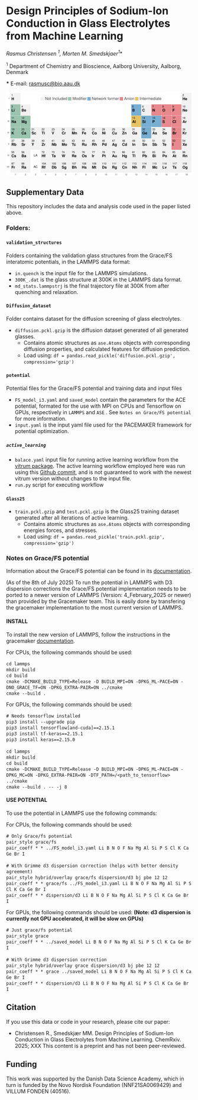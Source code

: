 
# Design Principles of Sodium-Ion Conduction in Glass Electrolytes from Machine Learning

**Rasmus Christensen <sup>1*</sup>, Morten M. Smedskjaer<sup>1</sup>**

<sup>1</sup> Department of Chemistry and Bioscience, Aalborg University, Aalborg, Denmark  


**\*** E-mail: [rasmusc@bio.aau.dk](mailto:rasmusc@bio.aau.dk)


![Alt text](periodic_system.svg)

## Supplementary Data
This repository includes the data and analysis code used in the paper listed above. 

### Folders:

#### `validation_structures`
Folders containing the validation glass structures from the Grace/FS interatomic potentials, in the LAMMPS data format:
- `in.quench` is the input file for the LAMMPS simulations.
- `300K_.dat` is the glass structure at 300K in the LAMMPS data format.
- `md_stats.lammpstrj` is the final trajectory file at 300K from after quenching and relaxation.

#### `Diffusion_dataset`
Folder contains dataset for the diffusion screening of glass electrolytes.
- `diffusion.pckl.gzip` is the diffusion dataset generated of all generated glasses.
  - Contains atomic structures as `ase.Atoms` objects with corresponding diffusion properties, and calculated features for diffusion prediction.
  - Load using: `df = pandas.read_pickle('diffusion.pckl.gzip', compression='gzip')`
  

#### `potential`
Potential files for the Grace/FS potential and training data and input files

- `FS_model_i3.yaml` and `saved_model` contain the parameters for the ACE potential, formated for the use with MPI on CPUs and Tensorflow on GPUs, respectively in `LAMMPS` and `ASE` . See `Notes on Grace/FS potential` for more information. 
- `input.yaml` is the input yaml file used for the PACEMAKER framework for potential optimization.
##### `active_learning`
 - `balace.yaml` input file for running active learning workflow from the [vitrum package](https://vitrum.readthedocs.io/en/latest/). The active learning workflow employed here was run using this [Github commit](https://github.com/R-Chr/vitrum/commit/60774c191430c3f3f3a5b014876f027bc5194d77), and is not guaranteed to work with the newest vitrum version without changes to the input file.
 - `run.py` script for executing workflow


#### `Glass25`
- `train.pckl.gzip` and `test.pckl.gzip` is the Glass25 training dataset generated after all iterations of active learning. 
  - Contains atomic structures as `ase.Atoms` objects with corresponding energies  forces, and stresses.
  - Load using: `df = pandas.read_pickle('train.pckl.gzip', compression='gzip')`
  



### Notes on Grace/FS potential
Information about the Grace/FS potential can be found in its [documentation](https://www.lammps.org/doc/pair_grace.html).

(As of the 8th of July 2025) To run the potential in LAMMPS with D3 dispersion corrections the Grace/FS potential implementation needs to be ported to a newer version of LAMMPS (Version: 4_February_2025 or newer)  than provided by the Gracemaker team. This is easily done by transfering the gracemaker implementation to the most current version of LAMMPS.

#### INSTALL
To install the new version of LAMMPS, follow the instructions in the gracemaker [documentation](https://gracemaker.readthedocs.io/en/latest/gracemaker/install/#lammps-with-grace).

For CPUs, the following commands should be used:
```
cd lammps
mkdir build
cd build 
cmake -DCMAKE_BUILD_TYPE=Release -D BUILD_MPI=ON -DPKG_ML-PACE=ON -DNO_GRACE_TF=ON -DPKG_EXTRA-PAIR=ON ../cmake
cmake --build .
```

For GPUs, the following commands should be used:
```
# Needs tensorflow installed
pip3 install --upgrade pip
pip3 install tensorflow[and-cuda]==2.15.1
pip3 install tf-keras==2.15.1
pip3 install keras==2.15.0

cd lammps
mkdir build
cd build
cmake -DCMAKE_BUILD_TYPE=Release -D BUILD_MPI=ON -DPKG_ML-PACE=ON -DPKG_MC=ON -DPKG_EXTRA-PAIR=ON -DTF_PATH=/<path_to_tensorflow> ../cmake
cmake --build . -- -j 8
```

#### USE POTENTIAL
To use the potential in LAMMPS use the following commands:

For CPUs, the following commands should be used:
```
# Only Grace/fs potential
pair_style grace/fs 
pair_coeff * * ../FS_model_i3.yaml Li B N O F Na Mg Al Si P S Cl K Ca Ge Br I

# With Grimme d3 dispersion correction (helps with better density agreement)
pair_style hybrid/overlay grace/fs dispersion/d3 bj pbe 12 12
pair_coeff * * grace/fs ../FS_model_i3.yaml Li B N O F Na Mg Al Si P S Cl K Ca Ge Br I
pair_coeff * * dispersion/d3 Li B N O F Na Mg Al Si P S Cl K Ca Ge Br I
```

For GPUs, the following commands should be used: **(Note: d3 dispersion is currently not GPU accelerated, it will be slow on GPUs)**
```
# Just grace/fs potential
pair_style grace
pair_coeff * * ../saved_model Li B N O F Na Mg Al Si P S Cl K Ca Ge Br I

# With Grimme d3 dispersion correction 
pair_style hybrid/overlay grace dispersion/d3 bj pbe 12 12
pair_coeff * * grace ../saved_model Li B N O F Na Mg Al Si P S Cl K Ca Ge Br I
pair_coeff * * dispersion/d3 Li B N O F Na Mg Al Si P S Cl K Ca Ge Br I
```







## Citation
If you use this data or code in your research, please cite our paper:
- Christensen R., Smedskjær MM. Design Principles of Sodium-Ion Conduction in Glass Electrolytes from Machine Learning. ChemRxiv. 2025; XXX  This content is a preprint and has not been peer-reviewed.

## Funding
This work was supported by the Danish Data Science Academy, which in turn is funded by the Novo Nordisk Foundation (NNF21SA0069429) and VILLUM FONDEN (40516).
